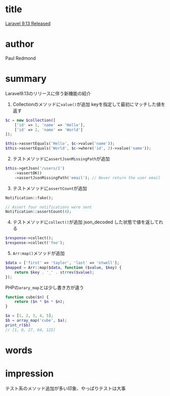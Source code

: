 # title
[Laravel 9.13 Released](https://laravel-news.com/laravel-9-13-0)

# author
Paul Redmond

# summary
Laravel9.13のリリースに伴う新機能の紹介

1. Collectionのメソッドに`value()`が追加
keyを指定して最初にマッチした値を返す
```php
$c = new $collection([
    ['id' => 1, 'name' => 'Hello'],
    ['id' => 2, 'name' => 'World']
]);

$this->assertEquals('Hello', $c->value('name'));
$this->assertEquals('World', $c->where('id', 2)->value('name'));
```
2. テストメソッドに`assertJsonMissingPath`が追加
```php
$this->getJson('/users/1')
    ->assertOK()
    ->assertJsonMissingPath('email'); // Never return the user email
```
3. テストメソッドに`assertCount`が追加
```php
Notification::fake();

// Assert four notifications were sent
Notification::assertCount(4);
```
4. テストメソッドに`collect()`が追加
json_decoded した状態で値を返してれる
```php
$response->collect();
$response->collect('foo');
```
5. `Arr:map()`メソッドが追加
```php
$data = ['first' => 'taylor', 'last' => 'otwell'];
$mapped = Arr::map($data, function ($value, $key) {
    return $key . '_' . strrev($value);
});
```
PHPの`arary_map`とは少し書き方が違う
```php
function cube($n) {
    return ($n * $n * $n);
}

$a = [1, 2, 3, 4, 5];
$b = array_map('cube', $a);
print_r($b)
// [1, 8, 27, 64, 125]
```

# words

# impression
テスト系のメソッド追加が多い印象、やっぱりテストは大事